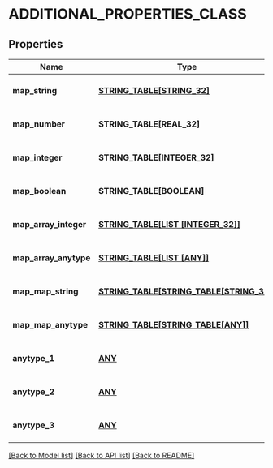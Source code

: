 # ADDITIONAL_PROPERTIES_CLASS

## Properties
Name | Type | Description | Notes
------------ | ------------- | ------------- | -------------
**map_string** | [**STRING_TABLE[STRING_32]**](STRING_32.md) |  | [optional] [default to null]
**map_number** | **STRING_TABLE[REAL_32]** |  | [optional] [default to null]
**map_integer** | **STRING_TABLE[INTEGER_32]** |  | [optional] [default to null]
**map_boolean** | **STRING_TABLE[BOOLEAN]** |  | [optional] [default to null]
**map_array_integer** | [**STRING_TABLE[LIST [INTEGER_32]]**](LIST.md) |  | [optional] [default to null]
**map_array_anytype** | [**STRING_TABLE[LIST [ANY]]**](LIST.md) |  | [optional] [default to null]
**map_map_string** | [**STRING_TABLE[STRING_TABLE[STRING_32]]**](STRING_TABLE.md) |  | [optional] [default to null]
**map_map_anytype** | [**STRING_TABLE[STRING_TABLE[ANY]]**](STRING_TABLE.md) |  | [optional] [default to null]
**anytype_1** | [**ANY**](.md) |  | [optional] [default to null]
**anytype_2** | [**ANY**](.md) |  | [optional] [default to null]
**anytype_3** | [**ANY**](.md) |  | [optional] [default to null]

[[Back to Model list]](../README.md#documentation-for-models) [[Back to API list]](../README.md#documentation-for-api-endpoints) [[Back to README]](../README.md)


